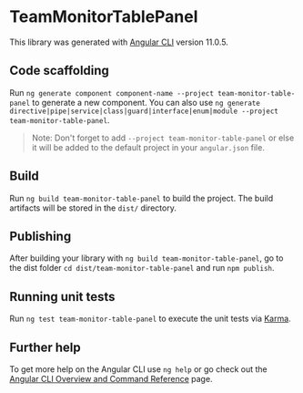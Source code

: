# TeamMonitorTablePanel

This library was generated with [Angular CLI](https://github.com/angular/angular-cli) version 11.0.5.

## Code scaffolding

Run `ng generate component component-name --project team-monitor-table-panel` to generate a new component. You can also use `ng generate directive|pipe|service|class|guard|interface|enum|module --project team-monitor-table-panel`.
> Note: Don't forget to add `--project team-monitor-table-panel` or else it will be added to the default project in your `angular.json` file. 

## Build

Run `ng build team-monitor-table-panel` to build the project. The build artifacts will be stored in the `dist/` directory.

## Publishing

After building your library with `ng build team-monitor-table-panel`, go to the dist folder `cd dist/team-monitor-table-panel` and run `npm publish`.

## Running unit tests

Run `ng test team-monitor-table-panel` to execute the unit tests via [Karma](https://karma-runner.github.io).

## Further help

To get more help on the Angular CLI use `ng help` or go check out the [Angular CLI Overview and Command Reference](https://angular.io/cli) page.
